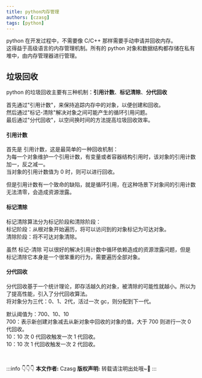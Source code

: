 ```yaml
---
title: python内存管理
authors: [czasg]
tags: [python]
---
```


python 在开发过程中，不需要像 C/C++ 那样需要手动申请并回收内存。  
这得益于高级语言的内存管理机制。所有的 python 对象和数据结构都存储在私有堆中，由内存管理器进行管理。   

<!--truncate-->

## 垃圾回收
python 的垃圾回收主要有三种机制：**引用计数**、**标记清除**、**分代回收**   

首先通过"引用计数"，来保持追踪内存中的对象，以便创建和回收。    
然后通过"标记-清除"解决对象之间可能产生的循环引用问题。     
最后通过"分代回收"，以空间换时间的方法提高垃圾回收效率。   

#### 引用计数
首先是 引用计数，这是最简单的一种回收机制：  
为每一个对象维护一个引用计数，有变量或者容器结构引用时，该对象的引用计数加一，反之减一。  
当对象的引用计数值为 0 时，则可以进行回收。

但是引用计数有一个致命的缺陷，就是循环引用，在这种场景下对象间的引用计数无法清零，会造成资源泄露。


#### 标记清除
标记清除算法分为标记阶段和清除阶段：    
标记阶段：从根对象开始遍历，将可以访问到的对象标记为可达对象。   
清除阶段：将不可达对象清除。

虽然 标记-清除 可以很好的解决引用计数中循环依赖造成的资源泄露问题，但是标记清除它本身是一个很笨重的行为，需要遍历全部对象。


#### 分代回收
分代回收基于一个统计理论，即存活越久的对象，被清除的可能性就越小。所以为了提高性能，引入了分代回收算法。   
将对象分为三代：0、1、2代，活过一次 gc，则分配到下一代。

默认阈值为：700、10、10  
700：表示新创建对象减去从新对象中回收的对象的值，大于 700 则进行一次 0 代回收。  
10：10 次 0 代回收触发一次 1 代回收。  
10：10 次 1 代回收触发一次 2 代回收。



<br/>

:::info 👇👇👇
**本文作者:** Czasg
**版权声明:** 转载请注明出处哦~👮‍
:::